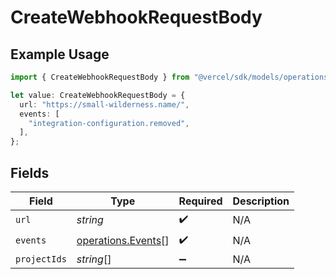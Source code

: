 # CreateWebhookRequestBody

## Example Usage

```typescript
import { CreateWebhookRequestBody } from "@vercel/sdk/models/operations/createwebhook.js";

let value: CreateWebhookRequestBody = {
  url: "https://small-wilderness.name/",
  events: [
    "integration-configuration.removed",
  ],
};
```

## Fields

| Field                                                    | Type                                                     | Required                                                 | Description                                              |
| -------------------------------------------------------- | -------------------------------------------------------- | -------------------------------------------------------- | -------------------------------------------------------- |
| `url`                                                    | *string*                                                 | :heavy_check_mark:                                       | N/A                                                      |
| `events`                                                 | [operations.Events](../../models/operations/events.md)[] | :heavy_check_mark:                                       | N/A                                                      |
| `projectIds`                                             | *string*[]                                               | :heavy_minus_sign:                                       | N/A                                                      |